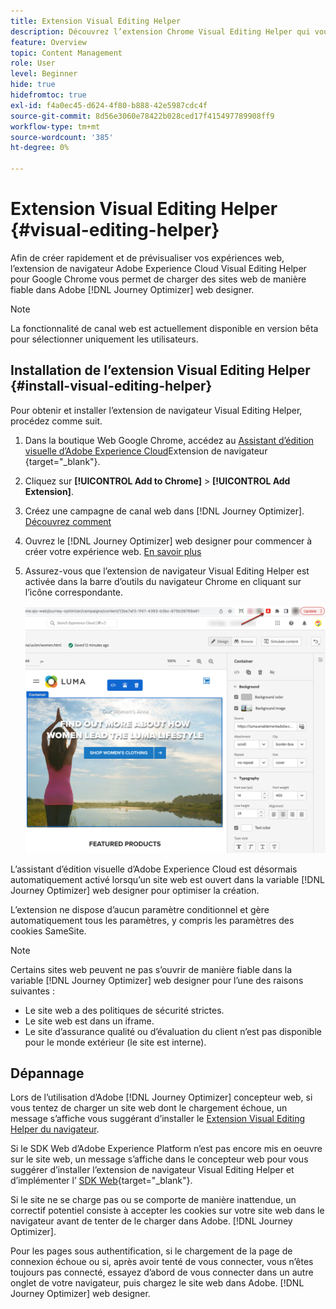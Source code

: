 ```yaml
---
title: Extension Visual Editing Helper
description: Découvrez l’extension Chrome Visual Editing Helper qui vous permet de créer et de prévisualiser des pages web dans Journey Optimizer.
feature: Overview
topic: Content Management
role: User
level: Beginner
hide: true
hidefromtoc: true
exl-id: f4a0ec45-d624-4f80-b888-42e5987cdc4f
source-git-commit: 8d56e3060e78422b028ced17f415497789908ff9
workflow-type: tm+mt
source-wordcount: '385'
ht-degree: 0%

---
```


# Extension Visual Editing Helper {#visual-editing-helper}

Afin de créer rapidement et de prévisualiser vos expériences web, l’extension de navigateur Adobe Experience Cloud Visual Editing Helper pour Google Chrome vous permet de charger des sites web de manière fiable dans Adobe [!DNL Journey Optimizer] web designer.

>[!NOTE]
>
>La fonctionnalité de canal web est actuellement disponible en version bêta pour sélectionner uniquement les utilisateurs.

## Installation de l’extension Visual Editing Helper {#install-visual-editing-helper}

Pour obtenir et installer l’extension de navigateur Visual Editing Helper, procédez comme suit.

1. Dans la boutique Web Google Chrome, accédez au [Assistant d’édition visuelle d’Adobe Experience Cloud](https://chrome.google.com/webstore/detail/adobe-experience-cloud-vi/kgmjjkfjacffaebgpkpcllakjifppnca)Extension de navigateur {target=&quot;_blank&quot;}.

1. Cliquez sur **[!UICONTROL Add to Chrome]** > **[!UICONTROL Add Extension]**.

1. Créez une campagne de canal web dans [!DNL Journey Optimizer]. [Découvrez comment](author-web.md#create-web-campaign)

1. Ouvrez le [!DNL Journey Optimizer] web designer pour commencer à créer votre expérience web. [En savoir plus](author-web.md)

1. Assurez-vous que l’extension de navigateur Visual Editing Helper est activée dans la barre d’outils du navigateur Chrome en cliquant sur l’icône correspondante.

   ![](assets/web-visual-editing-extension.png)

L’assistant d’édition visuelle d’Adobe Experience Cloud est désormais automatiquement activé lorsqu’un site web est ouvert dans la variable [!DNL Journey Optimizer] web designer pour optimiser la création.

L’extension ne dispose d’aucun paramètre conditionnel et gère automatiquement tous les paramètres, y compris les paramètres des cookies SameSite.

>[!NOTE]
>
>Certains sites web peuvent ne pas s’ouvrir de manière fiable dans la variable [!DNL Journey Optimizer] web designer pour l’une des raisons suivantes :
>
> * Le site web a des politiques de sécurité strictes.
> * Le site web est dans un iframe.
> * Le site d’assurance qualité ou d’évaluation du client n’est pas disponible pour le monde extérieur (le site est interne).


## Dépannage

Lors de l’utilisation d’Adobe [!DNL Journey Optimizer] concepteur web, si vous tentez de charger un site web dont le chargement échoue, un message s’affiche vous suggérant d’installer le [Extension Visual Editing Helper du navigateur](#install-visual-editing-helper).

Si le SDK Web d’Adobe Experience Platform n’est pas encore mis en oeuvre sur le site web, un message s’affiche dans le concepteur web pour vous suggérer d’installer l’extension de navigateur Visual Editing Helper et d’implémenter l’ [SDK Web](https://experienceleague.adobe.com/docs/platform-learn/implement-web-sdk/overview.html){target=&quot;_blank&quot;}.

Si le site ne se charge pas ou se comporte de manière inattendue, un correctif potentiel consiste à accepter les cookies sur votre site web dans le navigateur avant de tenter de le charger dans Adobe. [!DNL Journey Optimizer].

Pour les pages sous authentification, si le chargement de la page de connexion échoue ou si, après avoir tenté de vous connecter, vous n’êtes toujours pas connecté, essayez d’abord de vous connecter dans un autre onglet de votre navigateur, puis chargez le site web dans Adobe. [!DNL Journey Optimizer] web designer.
